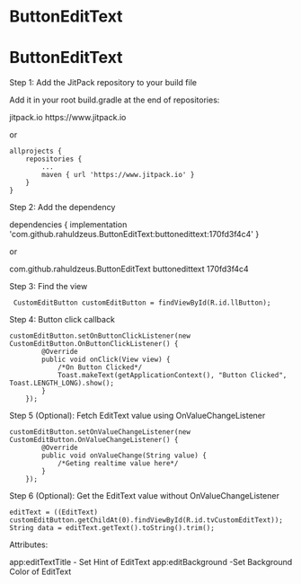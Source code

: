 # ButtonEditText

# ButtonEditText

Step 1: Add the JitPack repository to your build file

Add it in your root build.gradle at the end of repositories:

<repositories>
		<repository>
		    <id>jitpack.io</id>
		    <url>https://www.jitpack.io</url>
		</repository>
	</repositories>
  
  or

	allprojects {
		repositories {
			...
			maven { url 'https://www.jitpack.io' }
		}
	}
  
  Step 2: Add the dependency
  
  dependencies {
	        implementation 'com.github.rahuldzeus.ButtonEditText:buttonedittext:170fd3f4c4'
	}
  
  or
  
  <dependency>
	    <groupId>com.github.rahuldzeus.ButtonEditText</groupId>
	    <artifactId>buttonedittext</artifactId>
	    <version>170fd3f4c4</version>
	</dependency>
	
	
Step 3: Find the view

	 CustomEditButton customEditButton = findViewById(R.id.llButton);
	 
Step 4: Button click callback

	customEditButton.setOnButtonClickListener(new CustomEditButton.OnButtonClickListener() {
            @Override
            public void onClick(View view) {
                /*On Button Clicked*/
                Toast.makeText(getApplicationContext(), "Button Clicked", Toast.LENGTH_LONG).show();
            }
        });
	
Step 5 (Optional): Fetch EditText value using OnValueChangeListener

	customEditButton.setOnValueChangeListener(new CustomEditButton.OnValueChangeListener() {
            @Override
            public void onValueChange(String value) {
                /*Geting realtime value here*/
            }
        });
	
Step 6 (Optional): Get the EditText value without OnValueChangeListener

	editText = ((EditText) customEditButton.getChildAt(0).findViewById(R.id.tvCustomEditText));
	String data = editText.getText().toString().trim();
	


Attributes:

app:editTextTitle - Set Hint of EditText
app:editBackground -Set Background Color of EditText
	
  
